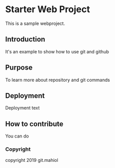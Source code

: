 # Starter Web Project

This is a sample webproject. 

## Introduction

It's an example to show how to use git and github

## Purpose

To learn more about repository and git commands 

## Deployment

Deployment text

## How to contribute

You can do

### Copyright

copyright 2019 git.mahiol 

